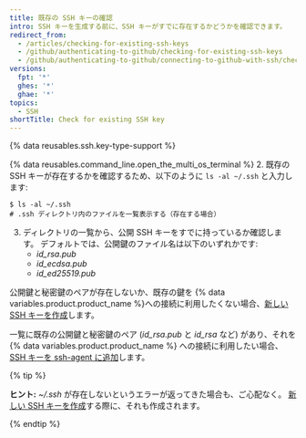 ```yaml
---
title: 既存の SSH キーの確認
intro: SSH キーを生成する前に、SSH キーがすでに存在するかどうかを確認できます。
redirect_from:
  - /articles/checking-for-existing-ssh-keys
  - /github/authenticating-to-github/checking-for-existing-ssh-keys
  - /github/authenticating-to-github/connecting-to-github-with-ssh/checking-for-existing-ssh-keys
versions:
  fpt: '*'
  ghes: '*'
  ghae: '*'
topics:
  - SSH
shortTitle: Check for existing SSH key
---
```


{% data reusables.ssh.key-type-support %}

{% data reusables.command_line.open_the_multi_os_terminal %}
2. 既存の SSH キーが存在するかを確認するため、以下のように `ls -al ~/.ssh` と入力します:

  ```shell
  $ ls -al ~/.ssh
  # .ssh ディレクトリ内のファイルを一覧表示する（存在する場合）
  ```
3. ディレクトリの一覧から、公開 SSH キーをすでに持っているか確認します。 デフォルトでは、公開鍵のファイル名は以下のいずれかです:
    - *id_rsa.pub*
    - *id_ecdsa.pub*
    - *id_ed25519.pub*

公開鍵と秘密鍵のペアが存在しないか、既存の鍵を {% data variables.product.product_name %}への接続に利用したくない場合、[新しい SSH キーを作成](/articles/generating-a-new-ssh-key-and-adding-it-to-the-ssh-agent)します。

一覧に既存の公開鍵と秘密鍵のペア (*id_rsa.pub* と *id_rsa* など) があり、それを {% data variables.product.product_name %} への接続に利用したい場合、[SSH キーを ssh-agent に追加](/articles/generating-a-new-ssh-key-and-adding-it-to-the-ssh-agent/#adding-your-ssh-key-to-the-ssh-agent)します。

{% tip %}

**ヒント:** *~/.ssh* が存在しないというエラーが返ってきた場合も、ご心配なく。 [新しい SSH キーを作成](/articles/generating-a-new-ssh-key-and-adding-it-to-the-ssh-agent)する際に、それも作成されます。

{% endtip %}
